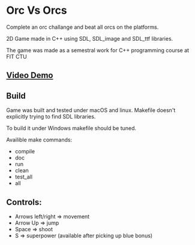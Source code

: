 # Orc Vs Orcs

Complete an orc challange and beat all orcs on the platforms. 

2D Game made in C++ using SDL, SDL_image and SDL_ttf libraries. 

The game was made as a semestral work for C++ programming course at FIT CTU

## [Video Demo](https://youtu.be/_Xj-boIBaE4)

## Build 

Game was built and tested under macOS and linux. Makefile doesn't explicitly trying to find SDL libraries. 

To build it under Windows makefile should be tuned. 

Availible make commands: 
- compile
- doc
- run
- clean 
- test_all
- all 

## Controls: 

- Arrows left/right => movement
- Arrow Up => jump
- Space => shoot 
- S => superpower (available after picking up blue bonus)
